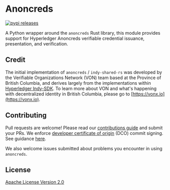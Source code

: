 # Anoncreds

[![pypi releases](https://img.shields.io/pypi/v/anoncreds)](https://pypi.org/project/anoncreds/)

A Python wrapper around the `anoncreds` Rust library, this module provides support for Hyperledger Anoncreds verifiable credential issuance, presentation, and verification.

## Credit

The initial implementation of `anoncreds` / `indy-shared-rs` was developed by the Verifiable Organizations Network (VON) team based at the Province of British Columbia, and derives largely from the implementations within [Hyperledger Indy-SDK](https://github.com/hyperledger/indy-sdk). To learn more about VON and what's happening with decentralized identity in British Columbia, please go to [https://vonx.io](https://vonx.io).

## Contributing

Pull requests are welcome! Please read our [contributions guide](https://github.com/hyperledger/anoncreds-rs/blob/main/CONTRIBUTING.md) and submit your PRs. We enforce [developer certificate of origin](https://developercertificate.org/) (DCO) commit signing. See guidance [here](https://github.com/apps/dco).

We also welcome issues submitted about problems you encounter in using `anoncreds`.

## License

[Apache License Version 2.0](https://github.com/hyperledger/anoncreds-rs/blob/main/LICENSE)
